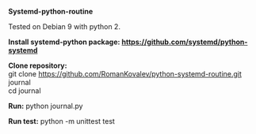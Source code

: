 **Systemd-python-routine**  

Tested on Debian 9 with python 2.

**Install systemd-python package: https://github.com/systemd/python-systemd**

**Clone repository:**   
git clone https://github.com/RomanKovalev/python-systemd-routine.git journal  
cd journal



**Run:**
python journal.py

**Run test:**
python -m unittest test